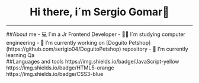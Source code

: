 <div align="center">
<h1 align="center">Hi there, i´m Sergio Gomar👋</h1>
</div>
<hr>
##About me
- 💻 I´m a Jr Frontend Developer
- 👨‍💻 I´m studying computer engineering
- 🐶 I’m currently working on [Doguito Petshop](https://github.com/serigio04/DoguitoPetshop) repository 
- 🌱 I’m currently learning Qa 
<br> 
##Languages and tools
https://img.shields.io/badge/JavaScript-yellow
https://img.shields.io/badge/HTML5-orange
https://img.shields.io/badge/CSS3-blue
